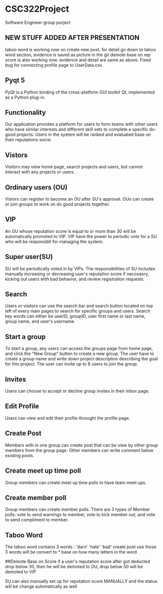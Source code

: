 # CSC322Project
Software Engineer group porject 

## NEW STUFF ADDED AFTER PRESENTATION
taboo word is working now on create new post. for detail go down to taboo word section, evidence is saved as picture in the git
demote base on rep score is also working now. evidence and detail are same as above. Fixed bug for connecting profile page to UserData.csv. 

## Pyqt 5 
PyQt is a Python binding of the cross-platform GUI toolkit Qt, implemented as a Python plug-in.

## Functionality
Our application provides a platform for users to form teams with other users who have similar interests and different skill sets to complete a specific do-good projects. Users in the system will be ranked and evaluated base on their reputations socre. 

## Vistors
Visitors may view home page, search projects and users, but cannot interact with any projects or users.

## Ordinary users (OU)
Vistors can register to become an OU after SU's approval. OUs can create or join groups to work on do good projects together. 

## VIP
An OU whose reputation score is equal to or more than 30 will be automatically promoted to VIP. VIP have the power to periodic vote for a SU who will be responsiblt for managing the system.

## Super user(SU)
SU will be periodically voted in by VIPs. The responsibilities of SU includes manually increasing or decreasing user's reputation score if necceasry, kicking out users with bad behavior, and review registration requests. 

## Search
Users or visitors can use the search bar and search button located on top left of every main pages to search for specific groups and users. Search key words can either be userID, groupID, user first name or last name, group name, and user's username.  

## Start a group
To start a group, any users can access the groups page from home page, and click the "New Group" button to create a new group. The user have to create a group name and write down project description describing the goal for this project. The user can invite up to 8 users to join the group. 

## Invites
Users can choose to accept or decline group invites in their inbox page. 

## Edit Profile
Users can view and edit their profile throught the profile page.

## Create Post
Members with in one group can create post that can be view by other group members from the group page. Other members can write comment below existing posts. 

## Create meet up time poll
Group members can create meet up time polls to have team meet ups.

## Create member poll
Group members can create member polls. There are 3 types of Member polls: vote to send warnings to member, vote to kick member out, and vote to send compliment to member. 


## Taboo Word
The taboo word contains 3 words : 'darn' 'hate' 'bad'
create post use those 3 words will be convert to * base on how many letters in the word

##Demote Base on Score
if a user's reputation score after got deducted drop below 30, then he will be demoted to OU, drop below 50 will be demoted to VIP

SU can also manually set up for reputation score MANUALLY and the status will be change automatically as well



